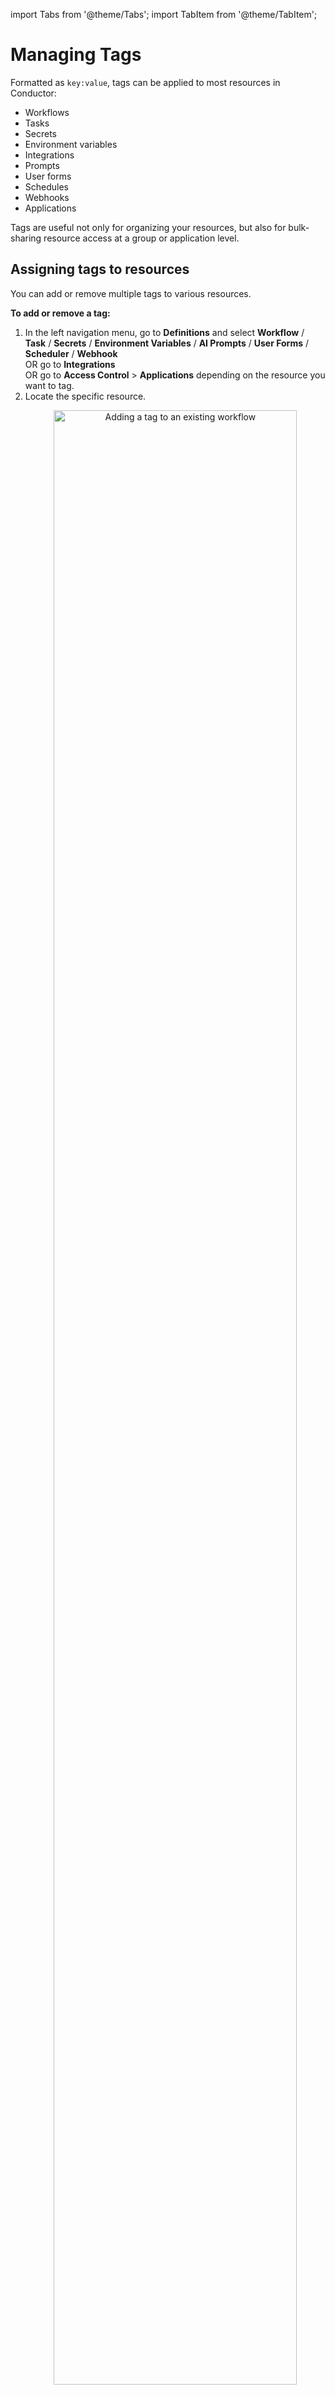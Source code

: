 import Tabs from '@theme/Tabs';
import TabItem from '@theme/TabItem';


# Managing Tags

Formatted as `key:value`, tags can be applied to most resources in Conductor:
* Workflows
* Tasks
* Secrets
* Environment variables
* Integrations
* Prompts
* User forms
* Schedules
* Webhooks
* Applications

Tags are useful not only for organizing your resources, but also for bulk-sharing resource access at a group or application level.


## Assigning tags to resources

You can add or remove multiple tags to various resources.

**To add or remove a tag:**
1. In the left navigation menu, go to **Definitions** and select **Workflow** / **Task** / **Secrets** / **Environment Variables** / **AI Prompts** / **User Forms** / **Scheduler** / **Webhook**<br/>OR go to **Integrations**<br/>OR go to **Access Control** > **Applications** depending on the resource you want to tag.
2. Locate the specific resource.
    <p align="center"><img src="/content/img/RBAC/adding-tags-to-workflow.png" alt="Adding a tag to an existing workflow" width="90%" height="auto"></img></p>
3. In the Actions column, select the **Tag** icon. <br/>A pop-up window for Edit Tags appears.
    <p align="center"><img src="/content/img/RBAC/editing-tags-in-conductor.png" alt="Editing a tag" width="60%" height="auto"></img></p>
4. To create a tag, enter a tag in the `key:value` format and select **Enter.** 
5. To remove a tag, select **x** next to the tag.
6. Once tagged, select **Save**.


## Bulk-access to resources using tags

Tags simplify permission management for large teams or projects. After tagging individual resources, you can use the tags to bulk-share resource access at a group- or application-level.


### Granting tag permissions

You can grant tag permissions to groups or to applications. When granting tag permissions, ensure that the relevant resources contain the specific tag (such as team:engineering).

<Tabs>
<TabItem value="group-level" label="For Groups">

:::info
This feature is only available to Admins.
:::

**To add permissions to a group:**
1. In the left navigation menu, go to **Access Control** > **Groups**.
2. Select the group name or the **Edit** icon located next to the group name.
3. In the Permissions section, select **+ Add Permission**.
4. Toggle to the **Tag** tab and select the tag to provide access to.
5. Toggle the access levels for your selected resource:
    - **Read**—Users will be able to view the resource.
    - **Update**—Users will be able to update the resource.
    - **Execute**—Users will be able to execute the resource.
    - **Delete**—Users will be able to delete the resource.
6. Select **Add Permissions**.

All users in the group now have access to all resources under the tag. You can select the drop-down icon to view all of the tag’s resources.

<p align="center"><img src="/content/img/RBAC/adding-tags-to-a-user-group-in-conductor.png" alt="Adding tags to a user group" width="90%" height="auto"></img></p>

</TabItem>

<TabItem value="application-level" label="For Applications">

**To add permissions to an application:**
1. In the left navigation menu, go to **Access Control** > **Applications**.
2. Select the application name or the **Edit** icon located next to the application name.
3. In the Permissions section, select **+ Add Permission**.
4. Toggle to the **Tag** tab and select the tag to provide access to.
5. Toggle the access levels for your selected resource:
    - **Read**—The application will be able to view the resource.
    - **Update**—The application will be able to update the resource.
    - **Execute**—The application will be able to execute the resource.
    - **Delete**—The application will be able to delete the resource.
6. Select **Add Permissions**.

The application now has access to all resources under the tag. You can select the drop-down icon to view all of the tag’s resources.

<p align="center"><img src="/content/img/RBAC/adding-tags-to-application-in-orkes-conductor.png" alt="Adding tags to application in Conductor" width="90%" height="auto"></img></p>


</TabItem>
</Tabs>

Watch how to use tags to manage permissions in Orkes Platform.

<center><iframe width="510" height="300" src="https://www.youtube.com/embed/qFHDwh2a_l4?si=DqWsT7_NgMv5ZZgx" title="YouTube video player" frameborder="0" allow="accelerometer; autoplay; clipboard-write; encrypted-media; gyroscope; picture-in-picture; web-share" allowfullscreen="allowfullscreen"
mozallowfullscreen="mozallowfullscreen"
msallowfullscreen="msallowfullscreen"
oallowfullscreen="oallowfullscreen"
webkitallowfullscreen="webkitallowfullscreen"></iframe></center>